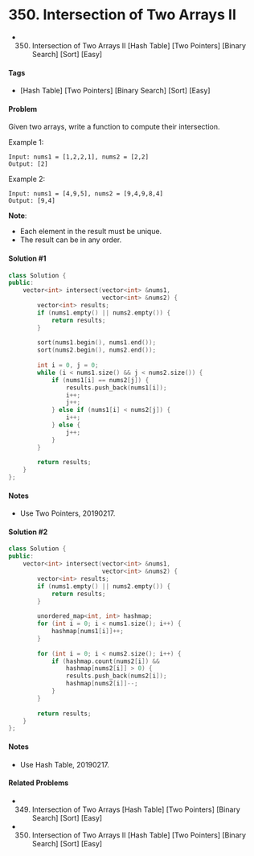 # 350. Intersection of Two Arrays II
- 350. Intersection of Two Arrays II [Hash Table] [Two Pointers] [Binary Search] [Sort] [Easy]

#### Tags
- [Hash Table] [Two Pointers] [Binary Search] [Sort] [Easy]

#### Problem
Given two arrays, write a function to compute their intersection.

Example 1:

    Input: nums1 = [1,2,2,1], nums2 = [2,2]
    Output: [2]

Example 2:

    Input: nums1 = [4,9,5], nums2 = [9,4,9,8,4]
    Output: [9,4]

**Note**:

- Each element in the result must be unique.
- The result can be in any order.

#### Solution #1
``` C++
class Solution {
public:
    vector<int> intersect(vector<int> &nums1, 
                          vector<int> &nums2) {
        vector<int> results;
        if (nums1.empty() || nums2.empty()) {
            return results;
        }
        
        sort(nums1.begin(), nums1.end());
        sort(nums2.begin(), nums2.end());
        
        int i = 0, j = 0;
        while (i < nums1.size() && j < nums2.size()) {
            if (nums1[i] == nums2[j]) {
                results.push_back(nums1[i]);
                i++;
                j++;
            } else if (nums1[i] < nums2[j]) {
                i++;
            } else {
                j++;
            }
        }
        
        return results;
    }
};
```

#### Notes
- Use Two Pointers, 20190217.

#### Solution #2
``` C++
class Solution {
public:
    vector<int> intersect(vector<int> &nums1, 
                          vector<int> &nums2) {
        vector<int> results;
        if (nums1.empty() || nums2.empty()) {
            return results;
        }
        
        unordered_map<int, int> hashmap;
        for (int i = 0; i < nums1.size(); i++) {
            hashmap[nums1[i]]++;
        }
        
        for (int i = 0; i < nums2.size(); i++) {
            if (hashmap.count(nums2[i]) && 
                hashmap[nums2[i]] > 0) {
                results.push_back(nums2[i]);
                hashmap[nums2[i]]--;
            }
        }
        
        return results;
    }
};
```

#### Notes
- Use Hash Table, 20190217.

#### Related Problems
- 349. Intersection of Two Arrays [Hash Table] [Two Pointers] [Binary Search] [Sort] [Easy]
- 350. Intersection of Two Arrays II [Hash Table] [Two Pointers] [Binary Search] [Sort] [Easy]
